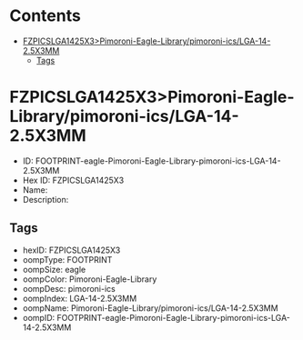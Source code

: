 



Contents
========

* [FZPICSLGA1425X3>Pimoroni-Eagle-Library/pimoroni-ics/LGA-14-2.5X3MM](#fzpicslga1425x3pimoroni-eagle-librarypimoroni-icslga-14-25x3mm)
	* [Tags](#tags)

# FZPICSLGA1425X3>Pimoroni-Eagle-Library/pimoroni-ics/LGA-14-2.5X3MM

- ID: FOOTPRINT-eagle-Pimoroni-Eagle-Library-pimoroni-ics-LGA-14-2.5X3MM
- Hex ID: FZPICSLGA1425X3
- Name: 
- Description: 

## Tags

- hexID: FZPICSLGA1425X3
- oompType: FOOTPRINT
- oompSize: eagle
- oompColor: Pimoroni-Eagle-Library
- oompDesc: pimoroni-ics
- oompIndex: LGA-14-2.5X3MM
- oompName: Pimoroni-Eagle-Library/pimoroni-ics/LGA-14-2.5X3MM
- oompID: FOOTPRINT-eagle-Pimoroni-Eagle-Library-pimoroni-ics-LGA-14-2.5X3MM
